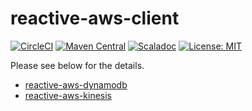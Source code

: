 # reactive-aws-client

[![CircleCI](https://circleci.com/gh/j5ik2o/reactive-aws-client/tree/master.svg?style=shield&circle-token=ca08b2c115d354a7abff35d195b9bebe4bf960d0)](https://circleci.com/gh/j5ik2o/reactive-aws-client/tree/master)
[![Maven Central](https://maven-badges.herokuapp.com/maven-central/com.github.j5ik2o/reactive-aws-common-core_2.12/badge.svg)](https://maven-badges.herokuapp.com/maven-central/com.github.j5ik2o/reactive-aws-common-core_2.12)
[![Scaladoc](http://javadoc-badge.appspot.com/com.github.j5ik2o/reactive-aws-common-core_2.12.svg?label=scaladoc)](http://javadoc-badge.appspot.com/com.github.j5ik2o/reactive-aws-common-core_2.12/com/github/j5ik2o/reactive-aws-client/index.html?javadocio=true)
[![License: MIT](http://img.shields.io/badge/license-MIT-orange.svg)](LICENSE)

Please see below for the details.

- [reactive-aws-dynamodb](https://github.com/j5ik2o/reactive-aws-client/tree/master/reactive-aws-dynamodb)
- [reactive-aws-kinesis](https://github.com/j5ik2o/reactive-aws-client/tree/master/reactive-aws-kinesis)

